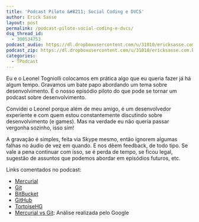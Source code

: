 ```yaml
---
title: 'Podcast Piloto &#8211; Social Coding e DVCS'
author: Erick Sasse
layout: post
permalink: /podcast-piloto-social-coding-e-dvcs/
dsq_thread_id:
  - 300534753
podcast_audio: https://dl.dropboxusercontent.com/u/31010/ericksasse.com.br/podcast/TPodcast-001.mp3
podcast_zip: https://dl.dropboxusercontent.com/u/31010/ericksasse.com.br/podcast/TPodcast-001.zip
categories:
  - TPodcast
---
```

Eu e o Leonel Togniolli colocamos em prática algo que eu queria fazer já há algum tempo. Gravamos um bate papo abordando um tema sobre desenvolvimento. É o nosso episódio piloto do que pode se tornar um podcast sobre desenvolvimento.

Convidei o Leonel porque além de meu amigo, é um desenvolvedor experiente e com quem estou constantemente discutindo sobre desenvolvimento (e games). Mas na verdade eu não queria passar vergonha sozinho, isso sim!

A gravação é simples, feita via Skype mesmo, então ignorem algumas falhas no áudio de vez em quando. E nos dêem feedback, de todo tipo. Se vale a pena continuar com isso, se é perda de tempo, se ficou legal, sugestão de assuntos que podemos abordar em episódios futuros, etc.

Links comentados no podcast:

  * [Mercurial][3]
  * [Git][4]
  * [BitBucket][5]
  * [GitHub][6]
  * [TortoiseHG][7]
  * [Mercurial vs Git][8]: Análise realizada pelo Google

 [3]: http://mercurial.selenic.com/
 [4]: http://git-scm.com/
 [5]: https://bitbucket.org/
 [6]: https://github.com/
 [7]: http://tortoisehg.bitbucket.org/
 [8]: http://code.google.com/p/support/wiki/DVCSAnalysis
